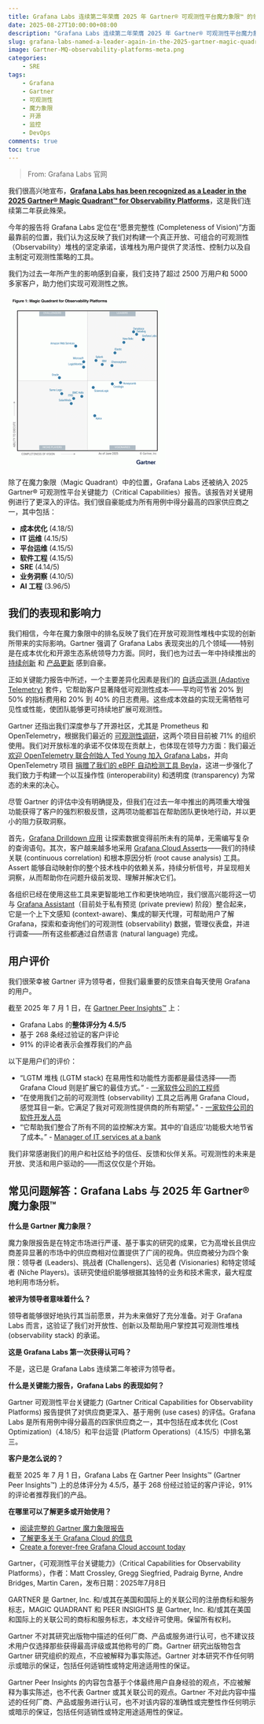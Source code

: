 ```yaml
---
title: Grafana Labs 连续第二年荣膺 2025 年 Gartner® 可观测性平台魔力象限™ 的领导者称号
date: 2025-08-27T10:00:00+08:00
description: "Grafana Labs 连续第二年荣膺 2025 年 Gartner® 可观测性平台魔力象限™ 的领导者称号，在愿景完整性方面表现突出。"
slug: grafana-labs-named-a-leader-again-in-the-2025-gartner-magic-quadrant-for-observability-platforms
image: Gartner-MQ-observability-platforms-meta.png
categories:
    - SRE
tags:
    - Grafana
    - Gartner
    - 可观测性
    - 魔力象限
    - 开源
    - 监控
    - DevOps
comments: true
toc: true
---
```


> From: Grafana Labs 官网

我们很高兴地宣布，**[Grafana Labs has been recognized as a Leader in the 2025 Gartner® Magic Quadrant™ for Observability Platforms](https://www.grafana.com/resources/grafana-observability-platforms-gartner-magic-quadrant-2025/?pg=blog&plcmt=body-txt)**，这是我们连续第二年获此殊荣。

今年的报告将 Grafana Labs 定位在“愿景完整性 (Completeness of Vision)”方面最靠前的位置，我们认为这反映了我们对构建一个真正开放、可组合的可观测性（Observability）堆栈的坚定承诺，该堆栈为用户提供了灵活性、控制力以及自主制定可观测性策略的工具。

我们为过去一年所产生的影响感到自豪，我们支持了超过 2500 万用户和 5000 多家客户，助力他们实现可观测性之旅。

![图 1: Grafana Labs 荣膺 2025 Gartner® 可观测性平台魔力象限™ 领导者](mq-for-observability-platforms.png)

除了在魔力象限（Magic Quadrant）中的位置，Grafana Labs 还被纳入 2025 Gartner® 可观测性平台关键能力（Critical Capabilities）报告。该报告对关键用例进行了更深入的评估。我们很自豪能成为所有用例中得分最高的四家供应商之一，其中包括：

- **成本优化** (4.18/5)
- **IT 运维** (4.15/5)
- **平台运维** (4.15/5)
- **软件工程** (4.15/5)
- **SRE** (4.14/5)
- **业务洞察** (4.10/5)
- **AI 工程** (3.96/5)

## 我们的表现和影响力

我们相信，今年在魔力象限中的排名反映了我们在开放可观测性堆栈中实现的创新所带来的实际影响。Gartner 强调了 Grafana Labs 表现突出的几个领域——特别是在成本优化和开源生态系统领导力方面。同时，我们也为过去一年中持续推出的 [持续创新](https://grafana.com/blog/2025/05/07/grafanacon-2025-announcements/) 和 [产品更新](https://grafana.com/blog/2024/09/24/observabilitycon-2024-announcements/) 感到自豪。

正如关键能力报告中所述，一个主要差异化因素是我们的 [自适应遥测 (Adaptive Telemetry)](https://grafana.com/blog/2025/01/14/what-is-adaptive-telemetry-and-how-can-it-reduce-mttr-noise-and-cost/) 套件，它帮助客户显著降低可观测性成本——平均可节省 20% 到 50% 的指标费用和 20% 到 40% 的日志费用。这些成本效益的实现无需牺牲可见性或性能，使团队能够更可持续地扩展可观测性。

Gartner 还指出我们深度参与了开源社区，尤其是 Prometheus 和 OpenTelemetry，根据我们最近的 [可观测性调研](https://grafana.com/observability-survey/?pg=blog&plcmt=body-txt)，这两个项目目前被 71% 的组织使用。我们对开放标准的承诺不仅体现在贡献上，也体现在领导力方面：我们最近 [欢迎 OpenTelemetry 联合创始人 Ted Young 加入 Grafana Labs](https://grafana.com/blog/2025/03/27/meet-ted-young-opentelemetry-co-founder-and-the-newest-grafanista/)，并向 OpenTelemetry 项目 [捐赠了我们的 eBPF 自动检测工具 Beyla](https://grafana.com/blog/2025/05/07/opentelemetry-ebpf-instrumentation-beyla-donation/)，这进一步强化了我们致力于构建一个以互操作性 (interoperability) 和透明度 (transparency) 为常态的未来的决心。

尽管 Gartner 的评估中没有明确提及，但我们在过去一年中推出的两项重大增强功能获得了客户的强烈积极反馈，这两项功能都旨在帮助团队更快地行动，并以更小的阻力获取洞察。

首先，[Grafana Drilldown 应用](https://grafana.com/blog/2025/02/20/grafana-drilldown-apps-the-improved-queryless-experience-formerly-known-as-the-explore-apps/) 让探索数据变得前所未有的简单，无需编写复杂的查询语句。其次，客户越来越多地采用 [Grafana Cloud Asserts](https://grafana.com/products/cloud/asserts/?pg=blog&plcmt=body-txt)——我们的持续关联 (continuous correlation) 和根本原因分析 (root cause analysis) 工具。 Assert 能够自动映射你的整个技术栈中的依赖关系，持续分析信号，并呈现相关洞察，从而帮助你在问题升级前发现、理解并解决它们。

各组织已经在使用这些工具来更智能地工作和更快地响应，我们很高兴能将这一切与 [Grafana Assistant](https://grafana.com/blog/2025/05/07/llm-grafana-assistant/)（目前处于私有预览 (private preview) 阶段）整合起来，它是一个上下文感知 (context-aware)、集成的聊天代理，可帮助用户了解 Grafana，探索和查询他们的可观测性 (observability) 数据，管理仪表盘，并进行调查——所有这些都通过自然语言 (natural language) 完成。

## 用户评价

我们很荣幸被 Gartner 评为领导者，但我们最重要的反馈来自每天使用 Grafana 的用户。

截至 2025 年 7 月 1 日，在 [Gartner Peer Insights™](https://www.gartner.com/reviews/market/observability-platforms/vendor/grafana-labs) 上：

- Grafana Labs 的**整体评分为 4.5/5**
- 基于 268 条经过验证的客户评论
- 91% 的评论者表示会推荐我们的产品

以下是用户们的评价：
- “LGTM 堆栈 (LGTM stack) 在易用性和功能性方面都是最佳选择——而 Grafana Cloud 则是扩展它的最佳方式。” - [一家软件公司的工程师](https://www.gartner.com/reviews/market/observability-platforms/vendor/grafana-labs/product/grafana-cloud/review/view/5725094)
- “在使用我们之前的可观测性 (observability) 工具之后再用 Grafana Cloud，感觉耳目一新。它满足了我对可观测性提供商的所有期望。” - [一家软件公司的软件开发人员](https://www.gartner.com/reviews/market/observability-platforms/vendor/grafana-labs/product/grafana-cloud/review/view/5725094)
- “它帮助我们整合了所有不同的监控解决方案。其中的‘自适应’功能极大地节省了成本。” - [Manager of IT services at a bank](https://www.gartner.com/reviews/market/observability-platforms/vendor/grafana-labs/product/grafana-cloud/review/view/5812548)

我们非常感谢我们的用户和社区给予的信任、反馈和伙伴关系。可观测性的未来是开放、灵活和用户驱动的——而这仅仅是个开始。

## 常见问题解答：Grafana Labs 与 2025 年 Gartner® 魔力象限™

**什么是 Gartner 魔力象限？**

魔力象限报告是在特定市场进行严谨、基于事实的研究的成果，它为高增长且供应商差异显著的市场中的供应商相对位置提供了广阔的视角。供应商被分为四个象限：领导者 (Leaders)、挑战者 (Challengers)、远见者 (Visionaries) 和特定领域者 (Niche Players)。该研究使组织能够根据其独特的业务和技术需求，最大程度地利用市场分析。

**被评为领导者意味着什么？**

领导者能够很好地执行其当前愿景，并为未来做好了充分准备。对于 Grafana Labs 而言，这验证了我们对开放性、创新以及帮助用户掌控其可观测性堆栈 (observability stack) 的承诺。

**这是 Grafana Labs 第一次获得认可吗？**

不是，这已是 Grafana Labs 连续第二年被评为领导者。

**什么是关键能力报告，Grafana Labs 的表现如何？**

Gartner 可观测性平台关键能力 (Gartner Critical Capabilities for Observability Platforms) 报告提供了对供应商更深入、基于用例 (use cases) 的评估。Grafana Labs 是所有用例中得分最高的四家供应商之一，其中包括在成本优化 (Cost Optimization)（4.18/5）和平台运营 (Platform Operations)（4.15/5）中排名第三。

**客户是怎么说的？**

截至 2025 年 7 月 1 日，Grafana Labs 在 Gartner Peer Insights™ (Gartner Peer Insights™) 上的总体评分为 4.5/5，基于 268 份经过验证的客户评论，91% 的评论者推荐我们的产品。

**在哪里可以了解更多或开始使用？**

- [阅读完整的 Gartner 魔力象限报告](https://www.grafana.com/resources/grafana-observability-platforms-gartner-magic-quadrant-2025/?pg=blog&plcmt=body-txt)
- [了解更多关于 Grafana Cloud 的信息](https://grafana.com/products/cloud/?pg=blog&plcmt=body-txt)
- [Create a forever-free Grafana Cloud account today](https://grafana.com/auth/sign-up/create-user/?pg=blog&plcmt=body-txt)

Gartner，《可观测性平台关键能力》（Critical Capabilities for Observability Platforms），作者：Matt Crossley, Gregg Siegfried, Padraig Byrne, Andre Bridges, Martin Caren，发布日期：2025年7月8日

GARTNER 是 Gartner, Inc. 和/或其在美国和国际上的关联公司的注册商标和服务标志，MAGIC QUADRANT 和 PEER INSIGHTS 是 Gartner, Inc. 和/或其在美国和国际上的关联公司的商标和服务标志，本文经许可使用。保留所有权利。

Gartner 不对其研究出版物中描述的任何厂商、产品或服务进行认可，也不建议技术用户仅选择那些获得最高评级或其他称号的厂商。Gartner 研究出版物包含 Gartner 研究组织的观点，不应被解释为事实陈述。Gartner 对本研究不作任何明示或暗示的保证，包括任何适销性或特定用途适用性的保证。

Gartner Peer Insights 的内容包含基于个体最终用户自身经验的观点，不应被解释为事实陈述，也不代表 Gartner 或其关联公司的观点。Gartner 不对此内容中描述的任何厂商、产品或服务进行认可，也不对该内容的准确性或完整性作任何明示或暗示的保证，包括任何适销性或特定用途适用性的保证。
